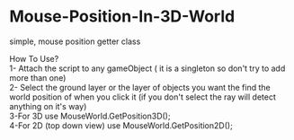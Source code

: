 # Mouse-Position-In-3D-World
simple, mouse position getter class

How To Use?<br>
1- Attach the script to any gameObject ( it is a singleton so don't try to add more than one)<br>
2- Select the ground layer or the layer of objects you want the find the world position of when you click it (if you don't select the ray will detect anything on it's way)<br>
3-For 3D use MouseWorld.GetPosition3D();<br>
4-For 2D (top down view) use MouseWorld.GetPosition2D();<br>

